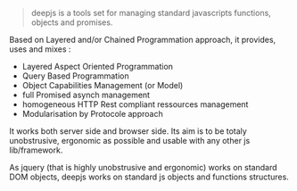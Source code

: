 

> deepjs is a tools set for managing standard javascripts functions, objects and promises.

Based on Layered and/or Chained Programmation approach, it provides, uses and mixes : 

* Layered Aspect Oriented Programmation
* Query Based Programmation
* Object Capabilities Management (or Model)
* full Promised asynch management
* homogeneous HTTP Rest compliant ressources management
* Modularisation by Protocole approach

It works both server side and browser side. Its aim is to be totaly unobstrusive, ergonomic as possible and usable with any other js lib/framework.

As jquery (that is highly unobstrusive and ergonomic) works on standard DOM objects, deepjs works on standard js objects and functions structures.













